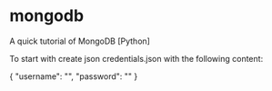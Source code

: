 # mongodb
A quick tutorial of MongoDB [Python]

To start with create json credentials.json with the following content:

{
    "username": "<username>",
    "password": "<passwd>"
}
